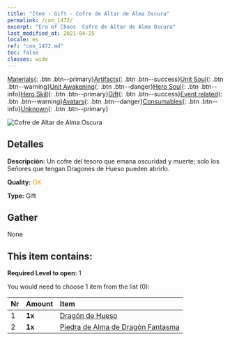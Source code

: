 ```yaml
---
title: "Item - Gift - Cofre de Altar de Alma Oscura"
permalink: /con_1472/
excerpt: "Era of Chaos  Cofre de Altar de Alma Oscura"
last_modified_at: 2021-04-25
locale: es
ref: "con_1472.md"
toc: false
classes: wide
---
```

 [Materials](/ItemsES/){: .btn .btn--primary}[Artifacts](/ItemsES/Artifacts/){: .btn .btn--success}[Unit Soul](/ItemsES/UnitSoul/){: .btn .btn--warning}[Unit Awakening](/ItemsES/UnitAwakening/){: .btn .btn--danger}[Hero Soul](/ItemsES/HeroSoul/){: .btn .btn--info}[Hero Skill](/ItemsES/HeroSkill/){: .btn .btn--primary}[Gift](/ItemsES/Gift/){: .btn .btn--success}[Event related](/ItemsES/Events/){: .btn .btn--warning}[Avatars](/ItemsES/Avatars/){: .btn .btn--danger}[Consumables](/ItemsES/Consumables/){: .btn .btn--info}[Unknown](/ItemsES/Unknown/){: .btn .btn--primary}

 ![Cofre de Altar de Alma Oscura](/images/t/i_907034.png)

## Detalles
 **Descripción:** Un cofre del tesoro que emana oscuridad y muerte; solo los Señores que tengan Dragones de Hueso pueden abrirlo.

 **Quality:** <span style="color: #FF8C00">OK</span>

 **Type:** Gift

## Gather

  None

## This item contains:

 **Required Level to open:** 1

 You would need to choose 1 item from the list (0):

  | Nr | Amount |     Item    |
  |:---|:-------|:------------|
  | 1 |  **1x** | [Dragón de Hueso](/ItemsES/unt_214/) |  | 
  | 2 |  **1x** | [Piedra de Alma de Dragón Fantasma](/ItemsES/unt_303/) |  | 
